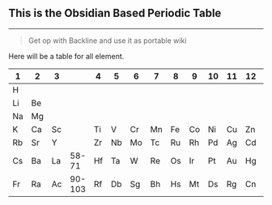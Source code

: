 ## This is the Obsidian Based Periodic Table
---
> Get op with Backline and use it as portable wiki

Here will be a table for all element.


| 1 | 2 | 3 |      | 4 | 5 | 6 | 7 | 8 | 9 |10 |11 |12 |13 |14 |15 |16 |17 |18| 
|---|---|---|------|---|---|---|---|---|---|---|---|---|---|---|---|---|---|---| 
|H  |   |   |      |   |   |   |   |   |   |   |   |   |   |
|Li |Be |   |      |   |   |   |   |   |   |   |   |   |B  |
|Na |Mg |   |      |   |   |   |   |   |   |   |   |   |Al |
|K  |Ca |Sc |      |Ti |V  |Cr |Mn |Fe |Co |Ni |Cu |Zn |Ga |
|Rb |Sr |Y  |      |Zr |Nb |Mo |Tc |Ru |Rh |Pd |Ag |Cd |In |
|Cs |Ba |La |58-71 |Hf |Ta |W  |Re |Os |Ir |Pt |Au |Hg |Ti |
|Fr |Ra |Ac |90-103|Rf |Db |Sg |Bh |Hs |Mt |Ds |Rg |Cn |Nh |
